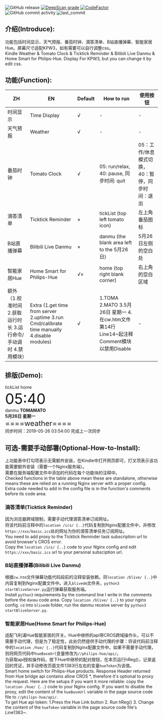 ![GitHub release](https://img.shields.io/github/release/wmillers/kindleWeatherClock.svg?color=yellow&style=flat-square)
[![DeepScan grade](https://deepscan.io/api/teams/13271/projects/16273/branches/344913/badge/grade.svg)](https://deepscan.io/dashboard#view=project&tid=13271&pid=16273&bid=344913)
[![CodeFactor](https://www.codefactor.io/repository/github/wmillers/kindleweatherclock/badge/master)](https://www.codefactor.io/repository/github/wmillers/kindleweatherclock/overview/master)  
![GitHub commit activity](https://img.shields.io/github/commit-activity/m/wmillers/kindleWeatherClock?color=dodgerblue&style=flat-square)
![last_commit](https://img.shields.io/github/last-commit/wmillers/kindleWeatherClock.svg?color=aquamarine&style=flat-square)  
## 介绍(Introduce):  
功能包括时间显示、天气预报、番茄时钟、滴答清单、B站直播弹幕、智能家居Hue。屏幕尺寸适配KPW3，如有需要可以自行调整css。  
Kindle Weather & Tomato Clock & Ticktick Reminder & Bilibili Live Danmu & Home Smart for Philips-Hue. Display For KPW3, but you can change it by edit css.

## 功能(Function):
|ZH|EN|Default|How to run|使用按钮|
|-|-|-|-|-|
|时间显示|Time Display|√|-|-|
|天气预报|Weather|√|-|-|
|番茄时钟|Tomato Clock|√|05: run/relax, 40: pause, 同步时间: quit|05：工作/休息模式切换， 40：暂停，同步时间：退出|
|滴答清单|Ticktick Reminder|×|tickList (top left tomato icon)|左上角番茄图标|
|B站直播弹幕|Bilibili Live Danmu|×|danmu (the blank area left to the 5月26日)|5月26日左侧的空白处|
|智能家居Hue|Home Smart for Philips-Hue|√×|home (top right blank corner)|右上角的空白区域|
|额外（1.校准时间 2.获取运行时长 3.运行命令/手动调时 4.禁用模块）|Extra (1.get time from server 2.uptime 3.run Cmd/calibrate time manually 4.disable modules)|√|1.TOMA 2.MATO 3.5月26日 星期一 4.在cw.htm文件第14行Line14~起注释Comment模块以禁用Disable|-|

## 排版(Demo):  
tickList  home  
<font size=7>05:40</font><br>
danmu <b>TOMAMATO<br>
5月26日 星期一</b><br>
<font size=5>====weather====</font><br>
同步时间：2019-05-26 03:54:00 完成上一次同步</font>

## 可选-需要手动部署(Optional-How-to-Install):
上功能表中打勾项表示无需额外安装，在Kindle中打开网页即可，打叉项表示该功能需要额外安装（需要一个Nginx服务端）。  
需要在服务端配置文件中添加的代码在每个功能块的注释中。  
Checked functions in the table above mean these are standalone, otherwise means these are relied on a running Nginx server with a proper config.  
Extra code needed to add in the config file is in the function's comments before its code area.  

### 滴答清单(Ticktick Reminder)
因为浏览器跨域限制，需要手动代理滴答清单订阅网址。  
将该代码前注释中的`location /ics/ {..}`代码复制到Nginx配置文件中，并修改`https://xxx/basic.ics`处的网址为你的滴答清单任务订阅网址。  
You need to add proxy to the Ticktick Reminder task subscription url to avoid browser's CROS error.  
Copy the `location /ics/ {..}` code to your Nginx config and edit `https://xxx/basic.ics` url to your personal subsciption url.  

### B站直播弹幕(Bilibili Live Danmu)
根据`cw.htm`文件弹幕功能代码段前的注释安装依赖。将`location /blive/ {..}`中内容复制到Nginx配置文件中。进入`blivedm`文件夹，`python3 startBliveServer.py`运行弹幕获取服务端。  
Install `python3` requirements by the command line I write in the comments before the `danmu` code area. Copy `location /blive/ {..}` to your nginx config. `cd` into `blivedm` folder, run the danmu receive server by `python3 startBliveServer.py`.  

### 智能家居Hue(Home Smart for Philips-Hue)
适配飞利浦Hue智能家居的开关。Hue中继桥的api带CROS跨域操作头，可以不需要手动代理，但是为了稳定性，此处仍然提供手动代理的步骤：将该代码前注释中的`location /hue/ {..}`代码复制到Nginx配置文件中。如果不需要手动代理，则将网页代码中`hueBaseUrl`变量修改为`//philips-hue/api/`。  
为获取api授权操作码，按下Hue中继桥的配对按钮，在本页运行hReg()，记录返回的凭证，并手动修改页面文件1383行左右的变量`hueToken`为该值。  
Smart home switch for Philips-Hue products. Response Header returned from Hue bridge api contains allow CROS *, therefore it's optional to proxy the request. Here are the setups if you want it more reliable: copy the `location /hue/ {..}` code to your Nginx config. If you want to disable the proxy, edit the content of the `hueBaseUrl` variable in the page source code file to `//philips-hue/api/`.  
To get Hue api token: 1.Press the Hue Link button 2. Run hReg() 3. Change the content of the `hueToken` variable in the page source code file's Line1383~.  
